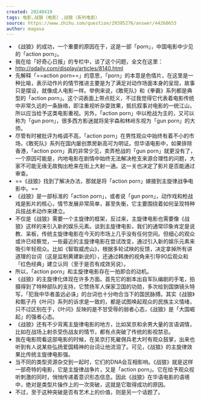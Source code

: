 ```yaml
---
created: 20240419
tags: 电影,战狼（电影）,战狼（系列电影）
source: https://www.zhihu.com/question/29395276/answer/44260653
author: magasa
---
```


- 《战狼》的成功，一个重要的原因在于，这是一部「porn」，中国电影中少见的「action porn」。
- 我在给「好奇心日报」的专栏中，谈了这个问题，全文在这里：
- http://qdaily.com/display/articles/8140.html
- 先解释「==action porn==」的意思，「porn」的本意是色情片，在这里是一种比喻，表示动作片的情节推进主要是为了满足对动作场面本身的呈现，故事只是摆设，就像成人电影一样。举例来说，《敢死队》和《拳霸》系列都是典型的「action porn」。这个词表面上带点贬义，不过我觉得它代表着电影传统中非常久远的一条脉络，即注重视听杂耍效果，抵抗叙事对电影的一统江山，所以应当给予这类电影重视。另外，「action porn」中以枪战为主的，又可以称为「gun porn」，很多西方影迷就将吴宇森和林岭东视为「gun porn」的大师。
- 尽管有时被批评为格调不高，「action porn」在男性观众中始终有着不小的市场，《敢死队》系列在国内屡创票房新高可为明证。但华语电影中，如果排除香港，「action porn」真的非常少见，卖弄枪战的「gun porn」就更没有了，一个原因可能是，内地电影在剧情中始终无法解决枪支来源合理性的问题，大家不可能无缘无故掏出枪来在街上大射一通。这一关也决定了影片是否能通过审查。
- ==《战狼》找到了解决办法，那就是将「action porn」嫁接到主旋律战争电影中。==
- 《战狼》是一部标准的「action porn」，或者说「gun porn」，动作戏和枪战戏是影片的核心，情节发展非常简单，甚至失衡，它主要围绕着如何呈现特种兵技战术动作来建立。
- 不仅是《战狼》需要一个主旋律的框架，反过来，主旋律电影也需要像《战狼》这样的来引入新的娱乐元素。谈到主旋律电影，我们的通常印象肯定是说教、呆板，传统主旋律电影在今天的市场上几乎没有任何空间。但细心的观众或许已经察觉，一些最近的主旋律电影在尝试改变，通过引入新的娱乐元素来吸引年轻观众。比如《智取威虎山》，根据多轮试映的反馈，决定拿掉所有讲道理的台词（这是监制黄建新说的），还通过韩庚的视角来引导90后观众和「红色经典」建立认同（至于是否有成效另说）。
- 所以，「action porn」和主旋律电影存在一拍即合的动机。
- 《战狼》的主旋律化体现在许多方面。首先它的剧本出自军队编剧的手笔，拍摄得到了特种部队的支持，它赞扬军人保家卫国的功勋，多次给到国旗镜头特写，「犯我中华者虽远必诛」的台词也十分吻合当下的国民脉搏。其实《战狼》和甄子丹《叶问》系列的诉求是一致的，都是试图唤起观众的民族主义情绪，只不过区别在于，《叶问》反映的是不甘受辱的弱者心态，《战狼》是「大国崛起」的强者心态。
- 《战狼》还有不少背离主旋律电影的地方，比如吴京和余男大量的言语调情，比如在战场上射杀受伤战友的情节，都有点突破了传统的影视禁忌。
- 我在电影院看这部电影的时候，在吴京打死雇佣兵老大时有观众鼓掌，出来也听到有人说某些弘扬爱国精神的台词让他流泪了。可见，《战狼》的主旋律效果比传统主旋律电影强。
- 当不同的类型资源杂交到一起时，它们的DNA会互相影响。《战狼》就是这样一部奇特的电影，它是主旋律战争片，又是「action porn」。它在给予观众视听刺激的同时，悄悄传递着意识形态信息。因此《战狼》在华语电影的语境中，绝对是类型片操作上的一次突破，这就是它取得成功的原因。
- 不过，至于这种突破是否有艺术上的价值，则是另一个话题了。